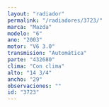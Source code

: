 ```yaml
---
layout: "radiador"
permalink: "/radiadores/3723/"
marca: "Mazda"
modelo: "6"
ano: "2003"
motor: "V6 3.0"
transmision: "Automática"
parte: "432680"
clima: "Con clima"
alto: "14 3/4"
ancho: "29"
observaciones: ""
id: "3723"
---
```


